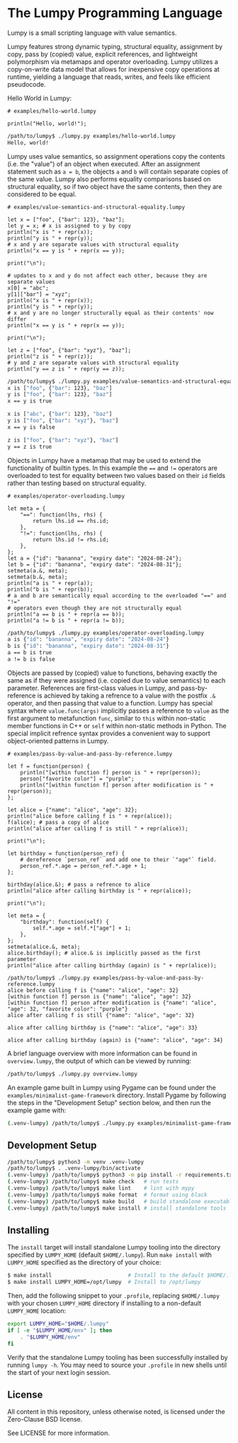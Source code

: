 The Lumpy Programming Language
==============================

Lumpy is a small scripting language with value semantics.

Lumpy features strong dynamic typing, structural equality, assignment by copy,
pass by (copied) value, explicit references, and lightweight polymorphism via
metamaps and operator overloading. Lumpy utilizes a copy-on-write data model
that allows for inexpensive copy operations at runtime, yielding a language
that reads, writes, and feels like efficient pseudocode.

Hello World in Lumpy:

```
# examples/hello-world.lumpy

println("Hello, world!");
```

```sh
/path/to/lumpy$ ./lumpy.py examples/hello-world.lumpy
Hello, world!
```

Lumpy uses value semantics, so assignment operations copy the contents (i.e.
the "value") of an object when executed. After an assignment statement such as
`a = b`, the objects `a` and `b` will contain separate copies of the same
value. Lumpy also performs equality comparisons based on structural equality,
so if two object have the same contents, then they are considered to be equal.

```
# examples/value-semantics-and-structural-equality.lumpy

let x = ["foo", {"bar": 123}, "baz"];
let y = x; # x is assigned to y by copy
println("x is " + repr(x));
println("y is " + repr(y));
# x and y are separate values with structural equality
println("x == y is " + repr(x == y));

print("\n");

# updates to x and y do not affect each other, because they are separate values
x[0] = "abc";
y[1]["bar"] = "xyz";
println("x is " + repr(x));
println("y is " + repr(y));
# x and y are no longer structurally equal as their contents' now differ
println("x == y is " + repr(x == y));

print("\n");

let z = ["foo", {"bar": "xyz"}, "baz"];
println("z is " + repr(z));
# y and z are separate values with structural equality
println("y == z is " + repr(y == z));
```

```sh
/path/to/lumpy$ ./lumpy.py examples/value-semantics-and-structural-equality.lumpy
x is ["foo", {"bar": 123}, "baz"]
y is ["foo", {"bar": 123}, "baz"]
x == y is true

x is ["abc", {"bar": 123}, "baz"]
y is ["foo", {"bar": "xyz"}, "baz"]
x == y is false

z is ["foo", {"bar": "xyz"}, "baz"]
y == z is true
```

Objects in Lumpy have a metamap that may be used to extend the functionality of
builtin types. In this example the `==` and `!=` operators are overloaded to
test for equality between two values based on their `id` fields rather than
testing based on structural equality.

```
# examples/operator-overloading.lumpy

let meta = {
    "==": function(lhs, rhs) {
        return lhs.id == rhs.id;
    },
    "!=": function(lhs, rhs) {
        return lhs.id != rhs.id;
    },
};
let a = {"id": "bananna", "expiry date": "2024-08-24"};
let b = {"id": "bananna", "expiry date": "2024-08-31"};
setmeta(a.&, meta);
setmeta(b.&, meta);
println("a is " + repr(a));
println("b is " + repr(b));
# a and b are semantically equal according to the overloaded "==" and "!="
# operators even though they are not structurally equal
println("a == b is " + repr(a == b));
println("a != b is " + repr(a != b));
```

```sh
/path/to/lumpy$ ./lumpy.py examples/operator-overloading.lumpy
a is {"id": "bananna", "expiry date": "2024-08-24"}
b is {"id": "bananna", "expiry date": "2024-08-31"}
a == b is true
a != b is false
```

Objects are passed by (copied) value to functions, behaving exactly the same as
if they were assigned (i.e. copied due to value semantics) to each parameter.
References are first-class values in Lumpy, and pass-by-reference is achieved
by taking a refrence to a value with the postfix `.&` operator, and then
passing that value to a function. Lumpy has special syntax where
`value.func(args)` implicitly passes a reference to `value` as the first
argument to metafunction `func`, similar to `this` within non-static member
functions in C++ or `self` within non-static methods in Python. The special
implicit refrence syntax provides a convenient way to support object-oriented
patterns in Lumpy.

```
# examples/pass-by-value-and-pass-by-reference.lumpy

let f = function(person) {
    println("[within function f] person is " + repr(person));
    person["favorite color"] = "purple";
    println("[within function f] person after modification is " + repr(person));
};

let alice = {"name": "alice", "age": 32};
println("alice before calling f is " + repr(alice));
f(alice); # pass a copy of alice
println("alice after calling f is still " + repr(alice));

print("\n");

let birthday = function(person_ref) {
    # dereference `person_ref` and add one to their `"age"` field.
    person_ref.*.age = person_ref.*.age + 1;
};

birthday(alice.&); # pass a refrence to alice
println("alice after calling birthday is " + repr(alice));

print("\n");

let meta = {
    "birthday": function(self) {
        self.*.age = self.*["age"] + 1;
    },
};
setmeta(alice.&, meta);
alice.birthday(); # alice.& is implicitly passed as the first parameter
println("alice after calling birthday (again) is " + repr(alice));
```

```
/path/to/lumpy$ ./lumpy.py examples/pass-by-value-and-pass-by-reference.lumpy
alice before calling f is {"name": "alice", "age": 32}
[within function f] person is {"name": "alice", "age": 32}
[within function f] person after modification is {"name": "alice", "age": 32, "favorite color": "purple"}
alice after calling f is still {"name": "alice", "age": 32}

alice after calling birthday is {"name": "alice", "age": 33}

alice after calling birthday (again) is {"name": "alice", "age": 34}
```

A brief language overview with more information can be found in
`overview.lumpy`, the output of which can be viewed by running:

```sh
/path/to/lumpy$ ./lumpy.py overview.lumpy
```

An example game built in Lumpy using Pygame can be found under the
`examples/minimalist-game-framework` directory. Install Pygame by following the
steps in the "Development Setup" section below, and then run the example game
with:

```sh
(.venv-lumpy) /path/to/lumpy$ ./lumpy.py examples/minimalist-game-framework/game.lumpy
```

## Development Setup

```sh
/path/to/lumpy$ python3 -m venv .venv-lumpy
/path/to/lumpy$ . .venv-lumpy/bin/activate
(.venv-lumpy) /path/to/lumpy$ python3 -m pip install -r requirements.txt
(.venv-lumpy) /path/to/lumpy$ make check   # run tests
(.venv-lumpy) /path/to/lumpy$ make lint    # lint with mypy
(.venv-lumpy) /path/to/lumpy$ make format  # format using black
(.venv-lumpy) /path/to/lumpy$ make build   # build standalone executable
(.venv-lumpy) /path/to/lumpy$ make install # install standalone tools
```

## Installing

The `install` target will install standalone Lumpy tooling into the directory
specified by `LUMPY_HOME` (default `$HOME/.lumpy`). Run `make install` with
`LUMPY_HOME` specified as the directory of your choice:

```sh
$ make install                        # Install to the default $HOME/.lumpy
$ make install LUMPY_HOME=/opt/lumpy  # Install to /opt/lumpy
```

Then, add the following snippet to your `.profile`, replacing `$HOME/.lumpy`
with your chosen `LUMPY_HOME` directory if installing to a non-default
`LUMPY_HOME` location:

```sh
export LUMPY_HOME="$HOME/.lumpy"
if [ -e "$LUMPY_HOME/env" ]; then
    . "$LUMPY_HOME/env"
fi
```

Verify that the standalone Lumpy tooling has been successfully installed by
running `lumpy -h`. You may need to source your `.profile` in new shells until
the start of your next login session.

## License
All content in this repository, unless otherwise noted, is licensed under the
Zero-Clause BSD license.

See LICENSE for more information.
